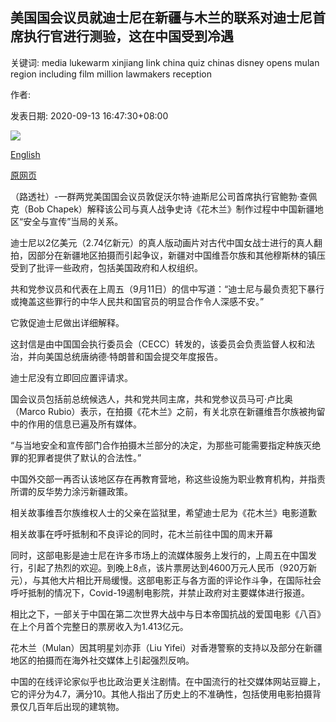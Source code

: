 ## 美国国会议员就迪士尼在新疆与木兰的联系对迪士尼首席执行​​官进行测验，这在中国受到冷遇

关键词: media lukewarm xinjiang link china quiz chinas disney opens mulan region including film million lawmakers reception

作者: 

发表日期: 2020-09-13 16:47:30+08:00

![](https://www.straitstimes.com/sites/default/files/styles/x_large/public/articles/2020/09/13/yq-mulanchn-13092024.jpg?itok=T2-hDInj)

[English](US%20lawmakers%20quiz%20Disney%20CEO%20over%20Xinjiang%20link%20to%20Mulan%2C%20which%20opens%20to%20lukewarm%20reception%20in%20China.md)

[原网页](https://www.straitstimes.com/lifestyle/entertainment/us-lawmakers-quiz-disney-ceo-over-xinjiang-link-to-mulan-which-opens-to)

（路透社）-一群两党美国国会议员敦促沃尔特·迪斯尼公司首席执行官鲍勃·查佩克（Bob Chapek）解释该公司与真人战争史诗《花木兰》制作过程中中国新疆地区“安全与宣传”当局的关系。

迪士尼以2亿美元（2.74亿新元）的真人版动画片对古代中国女战士进行的真人翻拍，因部分在新疆地区拍摄而引起争议，新疆对中国维吾尔族和其他穆斯林的镇压受到了批评一些政府，包括美国政府和人权组织。

共和党参议员和代表在上周五（9月11日）的信中写道：“迪士尼与最负责犯下暴行或掩盖这些罪行的中华人民共和国官员的明显合作令人深感不安。”

它敦促迪士尼做出详细解释。

这封信是由中国国会执行委员会（CECC）转发的，该委员会负责监督人权和法治，并向美国总统唐纳德·特朗普和国会提交年度报告。

迪士尼没有立即回应置评请求。

国会议员包括前总统候选人，共和党共同主席，共和党参议员马可·卢比奥（Marco Rubio）表示，在拍摄《花木兰》之前，有关北京在新疆维吾尔族被拘留中的作用的信息已遍及所有媒体。

“与当地安全和宣传部门合作拍摄木兰部分的决定，为那些可能需要指定种族灭绝罪的犯罪者提供了默认的合法性。”

中国外交部一再否认该地区存在再教育营地，称这些设施为职业教育机构，并指责所谓的反华势力涂污新疆政策。

相关故事维吾尔族维权人士的父亲在监狱里，希望迪士尼为《花木兰》电影道歉

相关故事在呼吁抵制和不良评论的同时，花木兰前往中国的周末开幕

同时，这部电影是迪士尼在许多市场上的流媒体服务上发行的，上周五在中国发行，引起了热烈的欢迎。到晚上8点，该片票房达到4600万元人民币（920万新元），与其他大片相比开局缓慢。这部电影正与各方面的评论作斗争，在国际社会呼吁抵制的情况下，Covid-19遏制电影院，并禁止政府对主要媒体进行报道。

相比之下，一部关于中国在第二次世界大战中与日本帝国抗战的爱国电影《八百》在上个月首个完整日的票房收入为1.413亿元。

花木兰（Mulan）因其明星刘亦菲（Liu Yifei）对香港警察的支持以及部分在新疆地区的拍摄而在海外社交媒体上引起强烈反响。

中国的在线评论家似乎也比政治更关注剧情。在中国流行的社交媒体网站豆瓣上，它的评分为4.7，满分10。其他人指出了历史上的不准确性，包括使用电影拍摄背景仅几百年后出现的建筑物。